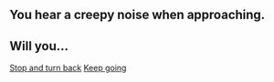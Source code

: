## You hear a creepy noise when approaching.
## Will you...

[Stop and turn back](pennywise.md)
[Keep going](enter-house.md)